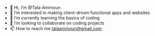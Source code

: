 - 👋 Hi, I’m @Tala-Ammoun
- 👀 I’m interested in making client-driven functional apps and websites
- 🌱 I’m currently learning the basics of coding
- 💞️ I’m looking to collaborate on coding projects
- 📫 How to reach me talaammoun@gmail.com

<!---
Tala-Ammoun/Tala-Ammoun is a ✨ special ✨ repository because its `README.md` (this file) appears on your GitHub profile.
You can click the Preview link to take a look at your changes.
--->
